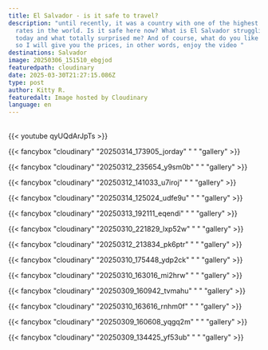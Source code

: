 ```yaml
---
title: El Salvador - is it safe to travel?
description: "until recently, it was a country with one of the highest murder
  rates in the world. Is it safe here now? What is El Salvador struggling with
  today and what totally surprised me? And of course, what do you like the most,
  so I will give you the prices, in other words, enjoy the video "
destinations: Salvador
image: 20250306_151510_ebgjod
featuredpath: cloudinary
date: 2025-03-30T21:27:15.086Z
type: post
author: Kitty R.
featuredalt: Image hosted by Cloudinary
language: en
---
```

<br>{{< youtube qyUQdArJpTs >}}</br>

{{< fancybox "cloudinary" "20250314_173905_jorday" " " "gallery" >}}

{{< fancybox "cloudinary" "20250312_235654_y9sm0b" " " "gallery" >}}

{{< fancybox "cloudinary" "20250312_141033_u7iroj" " " "gallery" >}}

{{< fancybox "cloudinary" "20250314_125024_udfe9u" " " "gallery" >}}

{{< fancybox "cloudinary" "20250313_192111_eqendi" " " "gallery" >}}

{{< fancybox "cloudinary" "20250310_221829_lxp52w" " " "gallery" >}}

{{< fancybox "cloudinary" "20250312_213834_pk6ptr" " " "gallery" >}}

{{< fancybox "cloudinary" "20250310_175448_ydp2ck" " " "gallery" >}}

{{< fancybox "cloudinary" "20250310_163016_mi2hrw" " " "gallery" >}}

{{< fancybox "cloudinary" "20250309_160942_tvmahu" " " "gallery" >}}

{{< fancybox "cloudinary" "20250310_163616_rnhm0f" "  " "gallery" >}}

{{< fancybox "cloudinary" "20250309_160608_yqgq2m" "  " "gallery" >}}

{{< fancybox "cloudinary" "20250309_134425_yf53ub" " " "gallery" >}}
